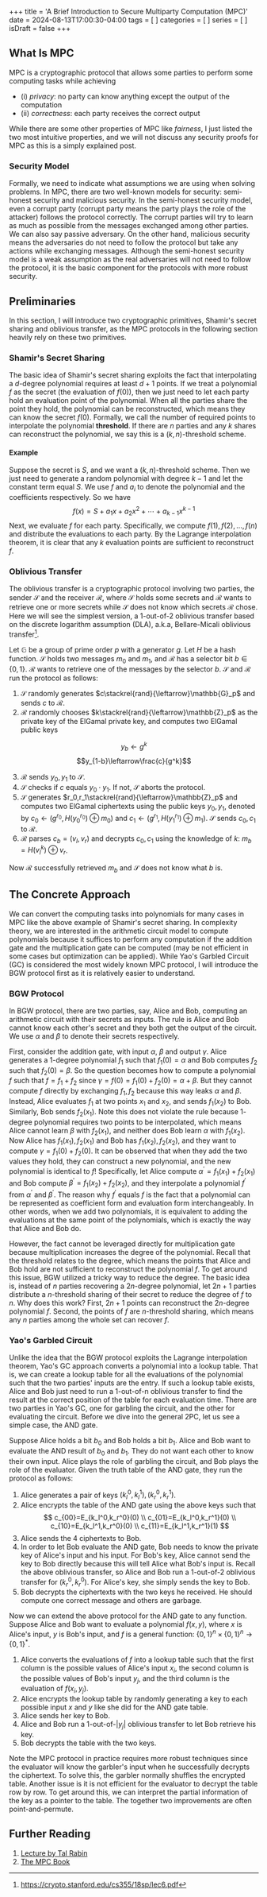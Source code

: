 +++
title = 'A Brief Introduction to Secure Multiparty Computation (MPC)'
date = 2024-08-13T17:00:30-04:00
tags = [
]
categories = [
]
series = [
]
isDraft = false
+++

## What Is MPC

MPC is a cryptographic protocol that allows some parties to perform some computing tasks while achieving 
* (i) *privacy*: no party can know anything except the output of the computation
* (ii) *correctness*: each party receives the correct output

While there are some other properties of MPC like *fairness*, I just listed the two most intuitive properties, and we will not discuss any security proofs for MPC as this is a simply explained post.

### Security Model

Formally, we need to indicate what assumptions we are using when solving problems. In MPC, there are two well-known models for security: semi-honest security and malicious security. In the semi-honest security model, even a corrupt party (corrupt party means the party plays the role of the attacker) follows the protocol correctly. The corrupt parties will try to learn as much as possible from the messages exchanged among other parties. We can also say passive adversary. On the other hand, malicious security means the adversaries do not need to follow the protocol but take any actions while exchanging messages. Although the semi-honest security model is a weak assumption as the real adversaries will not need to follow the protocol, it is the basic component for the protocols with more robust security.

## Preliminaries

In this section, I will introduce two cryptographic primitives, Shamir's secret sharing and oblivious transfer, as the MPC protocols in the following section heavily rely on these two primitives.

### Shamir's Secret Sharing

The basic idea of Shamir's secret sharing exploits the fact that interpolating a $d$-degree polynomial requires at least $d+1$ points. If we treat a polynomial $f$ as the secret (the evaluation of $f(0)$), then we just need to let each party hold an evaluation point of the polynomial. When all the parties share the point they hold, the polynomial can be reconstructed, which means they can know the secret $f(0)$. Formally, we call the number of required points to interpolate the polynomial **threshold**. If there are $n$ parties and any $k$ shares can reconstruct the polynomial, we say this is a $(k,n)$-threshold scheme.

#### Example

Suppose the secret is $S$, and we want a $(k,n)$-threshold scheme. Then we just need to generate a random polynomial with degree $k-1$ and let the constant term equal $S$. We use $f$ and $a_i$ to denote the polynomial and the coefficients respectively. So we have 
$$
f(x)=S+a_1x+a_2x^2+\cdots+a_{k-1}x^{k-1}
$$
Next, we evaluate $f$ for each party. Specifically, we compute $f(1),f(2),\dots,f(n)$ and distribute the evaluations to each party. By the Lagrange interpolation theorem, it is clear that any $k$ evaluation points are sufficient to reconstruct $f$.

### Oblivious Transfer

The oblivious transfer is a cryptographic protocol involving two parties, the sender $\mathcal{S}$ and the receiver $\mathcal{R}$, where $\mathcal{S}$ holds some secrets and $\mathcal{R}$ wants to retrieve one or more secrets while $\mathcal{S}$ does not know which secrets $\mathcal{R}$ chose. Here we will see the simplest version, a 1-out-of-2 oblivious transfer based on the discrete logarithm assumption (DLA), a.k.a, Bellare-Micali oblivious transfer[^1].

Let $\mathbb{G}$ be a group of prime order $p$ with a generator $g$. Let $H$ be a hash function. $\mathcal{S}$ holds two messages $m_0$ and $m_1$, and $\mathcal{R}$ has a selector bit $b\in\{0,1\}$. $\mathcal{R}$ wants to retrieve one of the messages by the selector $b$. $\mathcal{S}$ and $\mathcal{R}$ run the protocol as follows:

1. $\mathcal{S}$ randomly generates $c\stackrel{rand}{\leftarrow}\mathbb{G}_p$ and sends $c$ to $\mathcal{R}$.
2. $\mathcal{R}$ randomly chooses $k\stackrel{rand}{\leftarrow}\mathbb{Z}_p$ as the private key of the ElGamal private key, and computes two ElGamal public keys

$$y_b\leftarrow{g^k}$$
$$y_{1-b}\leftarrow\frac{c}{g^k}$$

3. $\mathcal{R}$ sends $y_0,y_1$ to $\mathcal{S}$.
4. $\mathcal{S}$ checks if $c$ equals $y_0\cdot{y_1}$. If not, $\mathcal{S}$ aborts the protocol.
5. $\mathcal{S}$ generates $r_0,r_1\stackrel{rand}{\leftarrow}\mathbb{Z}_p$ and computes two ElGamal ciphertexts using the public keys $y_0,y_1$, denoted by $c_0\leftarrow{(g^{r_0},H(y_0^{r_0})\oplus{m_0})}$ and $c_1\leftarrow{(g^{r_1},H(y_1^{r_1})\oplus{m_1})}$. $\mathcal{S}$ sends $c_0,c_1$ to $\mathcal{R}$.
6. $\mathcal{R}$ parses $c_b=(v_l,v_r)$ and decrypts $c_0,c_1$ using the knowledge of $k$: $m_b=H(v_l^k)\oplus{v_r}$.

Now $\mathcal{R}$ successfully retrieved $m_b$ and $\mathcal{S}$ does not know what $b$ is.

## The Concrete Approach

We can convert the computing tasks into polynomials for many cases in MPC like the above example of Shamir's secret sharing. In complexity theory, we are interested in the arithmetic circuit model to compute polynomials because it suffices to perform any computation if the addition gate and the multiplication gate can be computed (may be not efficient in some cases but optimization can be applied). While Yao's Garbled Circuit (GC) is considered the most widely known MPC protocol, I will introduce the BGW protocol first as it is relatively easier to understand.

### BGW Protocol

In BGW protocol, there are two parties, say, Alice and Bob, computing an arithmetic circuit with their secrets as inputs. The rule is Alice and Bob cannot know each other's secret and they both get the output of the circuit. We use $\alpha$ and $\beta$ to denote their secrets respectively. 

First, consider the addition gate, with input $\alpha$, $\beta$ and output $\gamma$. Alice generates a $1$-degree polynomial $f_1$ such that $f_1(0)=\alpha$ and Bob computes $f_2$ such that $f_2(0)=\beta$. So the question becomes how to compute a polynomial $f$ such that $f=f_1+f_2$ since $\gamma=f(0)=f_1(0)+f_2(0)=\alpha+\beta$. But they cannot compute $f$ directly by exchanging $f_1,f_2$ because this way leaks $\alpha$ and $\beta$. Instead, Alice evaluates $f_1$ at two points $x_1$ and $x_2$, and sends $f_1(x_2)$ to Bob. Similarly, Bob sends $f_2(x_1)$. Note this does not violate the rule because $1$-degree polynomial requires two points to be interpolated, which means Alice cannot learn $\beta$ with $f_2(x_1)$, and neither does Bob learn $\alpha$ with $f_1(x_2)$. Now Alice has $f_1(x_1),f_2(x_1)$ and Bob has $f_1(x_2),f_2(x_2)$, and they want to compute $\gamma=f_1(0)+f_2(0)$. It can be observed that when they add the two values they hold, they can construct a new polynomial, and the new polynomial is identical to $f$! Specifically, let Alice compute $\alpha^\prime=f_1(x_1)+f_2(x_1)$ and Bob compute $\beta^\prime=f_1(x_2)+f_2(x_2)$, and they interpolate a polynomial $f^\prime$ from $\alpha^\prime$ and $\beta^\prime$. The reason why $f^\prime$ equals $f$ is the fact that a polynomial can be represented as coefficient form and evaluation form interchangeably. In other words, when we add two polynomials, it is equivalent to adding the evaluations at the same point of the polynomials, which is exactly the way that Alice and Bob do.

However, the fact cannot be leveraged directly for multiplication gate because multiplication increases the degree of the polynomial. Recall that the threshold relates to the degree, which means the points that Alice and Bob hold are not sufficient to reconstruct the polynomial $f$. To get around this issue, BGW utilized a tricky way to reduce the degree. The basic idea is, instead of $n$ parties recovering a $2n$-degree polynomial, let $2n+1$ parties distribute a $n$-threshold sharing of their secret to reduce the degree of $f$ to $n$. Why does this work? First, $2n+1$ points can reconstruct the $2n$-degree polynomial $f$. Second, the points of $f$ are $n$-threshold sharing, which means any $n$ parties among the whole set can recover $f$.

### Yao's Garbled Circuit

Unlike the idea that the BGW protocol exploits the Lagrange interpolation theorem, Yao's GC approach converts a polynomial into a lookup table. That is, we can create a lookup table for all the evaluations of the polynomial such that the two parties' inputs are the entry. If such a lookup table exists, Alice and Bob just need to run a 1-out-of-n oblivious transfer to find the result at the correct position of the table for each evaluation time. There are two parties in Yao's GC, one for garbling the circuit, and the other for evaluating the circuit. Before we dive into the general 2PC, let us see a simple case, the AND gate.

Suppose Alice holds a bit $b_0$ and Bob holds a bit $b_1$. Alice and Bob want to evaluate the AND result of $b_0$ and $b_1$. They do not want each other to know their own input. Alice plays the role of garbling the circuit, and Bob plays the role of the evaluator. Given the truth table of the AND gate, they run the protocol as follows:

1. Alice generates a pair of keys $(k_l^0,k_l^1),(k_r^0,k_r^1)$.
2. Alice encrypts the table of the AND gate using the above keys such that
$$
c_{00}=E_{k_l^0,k_r^0}(0) \\
c_{01}=E_{k_l^0,k_r^1}(0) \\
c_{10}=E_{k_l^1,k_r^0}(0) \\
c_{11}=E_{k_l^1,k_r^1}(1)
$$
3. Alice sends the 4 ciphertexts to Bob.
4. In order to let Bob evaluate the AND gate, Bob needs to know the private key of Alice's input and his input. For Bob's key, Alice cannot send the key to Bob directly because this will tell Alice what Bob's input is. Recall the above oblivious transfer, so Alice and Bob run a 1-out-of-2 oblivious transfer for $(k_r^0,k_r^0)$. For Alice's key, she simply sends the key to Bob.
5. Bob decrypts the ciphertexts with the two keys he received. He should compute one correct message and others are garbage.

Now we can extend the above protocol for the AND gate to any function. Suppose Alice and Bob want to evaluate a polynomial $f(x,y)$, where $x$ is Alice's input, $y$ is Bob's input, and $f$ is a general function: $\{0,1\}^n\times\{0,1\}^n\rightarrow\{0,1\}^*$.

1. Alice converts the evaluations of $f$ into a lookup table such that the first column is the possible values of Alice's input $x_i$, the second column is the possible values of Bob's input $y_j$, and the third column is the evaluation of $f(x_i,y_j)$.
2. Alice encrypts the lookup table by randomly generating a key to each possible input $x$ and $y$ like she did for the AND gate table.
3. Alice sends her key to Bob.
4. Alice and Bob run a 1-out-of-|$y_j$| oblivious transfer to let Bob retrieve his key.
5. Bob decrypts the table with the two keys.

Note the MPC protocol in practice requires more robust techniques since the evaluator will know the garbler's input when he successfully decrypts the ciphertext. To solve this, the garbler normally shuffles the encrypted table. Another issue is it is not efficient for the evaluator to decrypt the table row by row. To get around this, we can interpret the partial information of the key as a pointer to the table. The together two improvements are often point-and-permute.

## Further Reading

1. [Lecture by Tal Rabin](https://www.youtube.com/watch?v=NOtsxHoIcWQ&list=PLtieFm4iy3qA6Q86APv90-3CYgz7fWzVg)
2. [The MPC Book](https://securecomputation.org/)

[^1]: https://crypto.stanford.edu/cs355/18sp/lec6.pdf
